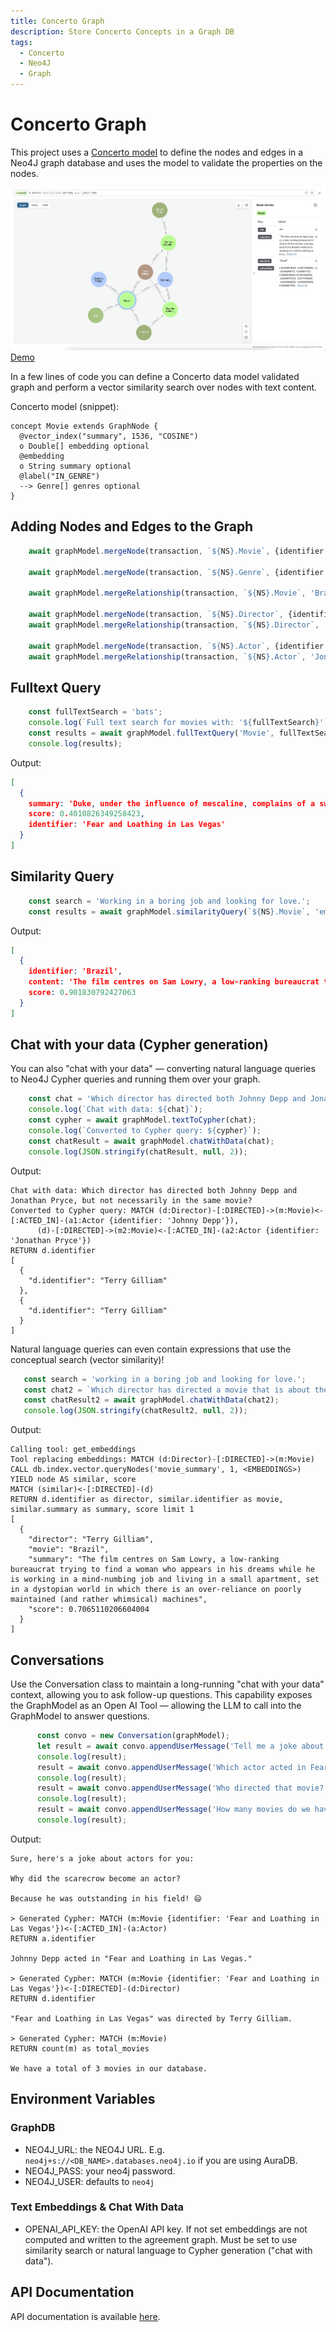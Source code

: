```yaml
---
title: Concerto Graph
description: Store Concerto Concepts in a Graph DB
tags:
  - Concerto
  - Neo4J
  - Graph
---
```


# Concerto Graph

This project uses a [Concerto model](https://concerto.accordproject.org) to define the nodes and edges in a Neo4J graph database and uses the model to validate the properties on the nodes.

![demo](demo.png)
[Demo](src/demo/index.ts)

In a few lines of code you can define a Concerto data model validated graph and perform a vector similarity search over
nodes with text content.

Concerto model (snippet):

```
concept Movie extends GraphNode {
  @vector_index("summary", 1536, "COSINE")
  o Double[] embedding optional
  @embedding
  o String summary optional
  @label("IN_GENRE")
  --> Genre[] genres optional
}
```

## Adding Nodes and Edges to the Graph

```typescript
    await graphModel.mergeNode(transaction, `${NS}.Movie`, {identifier: 'Brazil', summary: 'The film centres on Sam Lowry, a low-ranking bureaucrat trying to find a woman who appears in his dreams while he is working in a mind-numbing job and living in a small apartment, set in a dystopian world in which there is an over-reliance on poorly maintained (and rather whimsical) machines'} );
    
    await graphModel.mergeNode(transaction, `${NS}.Genre`, {identifier: 'Comedy'} );
    
    await graphModel.mergeRelationship(transaction, `${NS}.Movie`, 'Brazil', `${NS}.Genre`, 'Comedy', 'genres' );
    
    await graphModel.mergeNode(transaction, `${NS}.Director`, {identifier: 'Terry Gilliam'} );
    await graphModel.mergeRelationship(transaction, `${NS}.Director`, 'Terry Gilliam', `${NS}.Movie`, 'Brazil', 'directed' );
    
    await graphModel.mergeNode(transaction, `${NS}.Actor`, {identifier: 'Jonathan Pryce'} );
    await graphModel.mergeRelationship(transaction, `${NS}.Actor`, 'Jonathan Pryce', `${NS}.Movie`, 'Brazil', 'actedIn' );    
```

## Fulltext Query

```typescript
    const fullTextSearch = 'bats';
    console.log(`Full text search for movies with: '${fullTextSearch}'`);
    const results = await graphModel.fullTextQuery('Movie', fullTextSearch, 2);
    console.log(results);  
```

Output:

```json
[
  {
    summary: 'Duke, under the influence of mescaline, complains of a swarm of giant bats, and inventories their drug stash. They pick up a young hitchhiker and explain their mission: Duke has been assigned by a magazine to cover the Mint 400 motorcycle race in Las Vegas. They bought excessive drugs for the trip, and rented a red Chevrolet Impala convertible.',
    score: 0.4010826349258423,
    identifier: 'Fear and Loathing in Las Vegas'
  }
]
```

## Similarity Query

```typescript
    const search = 'Working in a boring job and looking for love.';
    const results = await graphModel.similarityQuery(`${NS}.Movie`, 'embedding', search, 3);
```

Output:

```json
[
  {
    identifier: 'Brazil',
    content: 'The film centres on Sam Lowry, a low-ranking bureaucrat trying to find a woman who appears in his dreams while he is working in a mind-numbing job and living in a small apartment, set in a dystopian world in which there is an over-reliance on poorly maintained (and rather whimsical) machines',
    score: 0.901830792427063
  }
]
```

## Chat with your data (Cypher generation)

You can also "chat with your data" — converting natural language queries to Neo4J Cypher
queries and running them over your graph.

```typescript
    const chat = 'Which director has directed both Johnny Depp and Jonathan Pryce, but not necessarily in the same movie?';
    console.log(`Chat with data: ${chat}`);
    const cypher = await graphModel.textToCypher(chat);
    console.log(`Converted to Cypher query: ${cypher}`);    
    const chatResult = await graphModel.chatWithData(chat);
    console.log(JSON.stringify(chatResult, null, 2));
```

Output:

```
Chat with data: Which director has directed both Johnny Depp and Jonathan Pryce, but not necessarily in the same movie?
Converted to Cypher query: MATCH (d:Director)-[:DIRECTED]->(m:Movie)<-[:ACTED_IN]-(a1:Actor {identifier: 'Johnny Depp'}),
      (d)-[:DIRECTED]->(m2:Movie)<-[:ACTED_IN]-(a2:Actor {identifier: 'Jonathan Pryce'})
RETURN d.identifier
[
  {
    "d.identifier": "Terry Gilliam"
  },
  {
    "d.identifier": "Terry Gilliam"
  }
]
```
 
 Natural language queries can even contain expressions that use the conceptual search (vector similarity)!

 ```typescript
    const search = 'working in a boring job and looking for love.';
    const chat2 = `Which director has directed a movie that is about the concepts of ${search}? Return a single movie.`;
    const chatResult2 = await graphModel.chatWithData(chat2);
    console.log(JSON.stringify(chatResult2, null, 2));
```

Output:

```
Calling tool: get_embeddings
Tool replacing embeddings: MATCH (d:Director)-[:DIRECTED]->(m:Movie)
CALL db.index.vector.queryNodes('movie_summary', 1, <EMBEDDINGS>)
YIELD node AS similar, score
MATCH (similar)<-[:DIRECTED]-(d)
RETURN d.identifier as director, similar.identifier as movie, similar.summary as summary, score limit 1
[
  {
    "director": "Terry Gilliam",
    "movie": "Brazil",
    "summary": "The film centres on Sam Lowry, a low-ranking bureaucrat trying to find a woman who appears in his dreams while he is working in a mind-numbing job and living in a small apartment, set in a dystopian world in which there is an over-reliance on poorly maintained (and rather whimsical) machines",
    "score": 0.7065110206604004
  }
]
```

## Conversations

Use the Conversation class to maintain a long-running "chat with your data" context, allowing
you to ask follow-up questions. This capability exposes the GraphModel as an Open AI Tool —
allowing the LLM to call into the GraphModel to answer questions.

```typescript
      const convo = new Conversation(graphModel);
      let result = await convo.appendUserMessage('Tell me a joke about actors');
      console.log(result);
      result = await convo.appendUserMessage('Which actor acted in Fear and Loathing in Las Vegas?');
      console.log(result);
      result = await convo.appendUserMessage('Who directed that movie?');
      console.log(result);
      result = await convo.appendUserMessage('How many movies do we have?');
      console.log(result);
```

Output:

```
Sure, here's a joke about actors for you:

Why did the scarecrow become an actor?

Because he was outstanding in his field! 😄

> Generated Cypher: MATCH (m:Movie {identifier: 'Fear and Loathing in Las Vegas'})<-[:ACTED_IN]-(a:Actor)
RETURN a.identifier

Johnny Depp acted in "Fear and Loathing in Las Vegas."

> Generated Cypher: MATCH (m:Movie {identifier: 'Fear and Loathing in Las Vegas'})<-[:DIRECTED]-(d:Director)
RETURN d.identifier

"Fear and Loathing in Las Vegas" was directed by Terry Gilliam.

> Generated Cypher: MATCH (m:Movie)
RETURN count(m) as total_movies

We have a total of 3 movies in our database.
```

## Environment Variables

### GraphDB

- NEO4J_URL: the NEO4J URL. E.g. `neo4j+s://<DB_NAME>.databases.neo4j.io` if you are using AuraDB.
- NEO4J_PASS: your neo4j password.
- NEO4J_USER: <optional> defaults to `neo4j`

### Text Embeddings & Chat With Data
- OPENAI_API_KEY: <optional> the OpenAI API key. If not set embeddings are not computed and written to the agreement graph. Must be set to use similarity search or natural language to Cypher generation ("chat with data").

## API Documentation

API documentation is available [here](./docs/README.md).